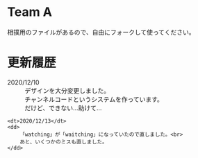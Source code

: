# Team A

相撲用のファイルがあるので、自由にフォークして使ってください。


# 更新履歴

<dl>
    <dt>2020/12/10</dt>
    <dd>
        デザインを大分変更しました。<br>
        チャンネルコードというシステムを作っています。<br>
        だけど、できない...助けて...
    </dd>

    <dt>2020/12/13</dt>
    <dd>
        「watching」が「waitching」になっていたので直しました。<br>
        あと、いくつかのミスも直しました。
    </dd>
</dl>
